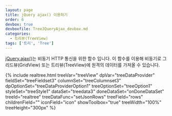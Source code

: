 ```yaml
---
layout: page
title: jQuery ajax() 이용하기
order: 6
devbox: true
devboxfile: TreeJQueryAjax_devbox.md
categories:
  - 트리뷰(TreeView)
tags: ['트리', 'Tree']
---
```


[jQuery.ajax()](http://api.jquery.com/jquery.ajax/)는 비동기 HTTP 통신을 위한 함수 입니다.
이 함수를 이용해 비동기로 그리드뷰(GridView) 또는 트리뷰(TreeView)에 원격의 데이터를 가져올 수 있습니다.


<script>
  var onDoneDataSet = function() {
    var imageList = new RealGridJS.ImageList("images", "{{"/resource/image/smallflag/" | prepend: site.baseurl}}");
    imageList.addUrls([
                "icon_male.png",
                "icon_female.png",
                "icon_folder_col.png",
                "icon_folder_exp.png",
                "de.png",
                "gr.png",
                "hu.png",
                "is.png",
                "eg.png",
                "au.png",
                "nz.png",
                "ph.png",
                "sg.png",
                "th.png",
                "tr.png",
                "ca.png",
                "mx.png",
                "us.png",
                "bo.png",
                "cr.png",
                "pe.png",
                "uy.png"
        ]
    );
 
    treeView.registerImageList(imageList);
    treeView.setTreeOptions({
        iconImages: imageList.getName(),
        iconWidth: 20
    });

    treeDataProvider.clearRows();

  }
</script>

{% include realtree.html
  treeVar="treeView"
  dpVar="treeDataProvider"
  fieldSet="treeFieldset3"
  columnSet="treeColumnset3"
  dpOptionSet="treeDataProviderOption1"
  treeOptionSet="treeOption1"
  styleSet="treeStyle1"
  dataSet="treedata3"
  doneDataSet="onDoneDataSet"
  treeId="realtree"
  treeDataFunc="setJsonRows"
  treeField="rows"
  childrenField=""
  iconField="icon"
  showToolbox="true"
  treeWidth="100%"
  treeHeight="300px" %}
